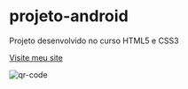 # projeto-android
Projeto desenvolvido no curso HTML5 e CSS3

<a href="https://mitchelinoue.github.io/projeto-android/" target="_blank">Visite meu site</a>

![qr-code](https://user-images.githubusercontent.com/107430805/175946943-e8bbdcec-a557-4f9f-a6c1-1c2de71ad3f0.png)
